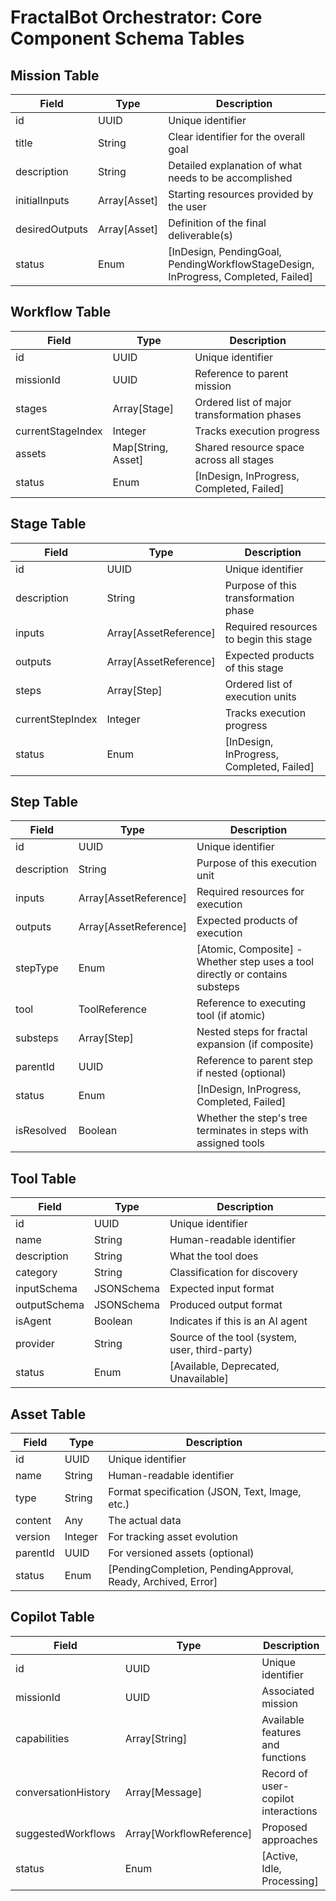 # FractalBot Orchestrator: Core Component Schema Tables

## Mission Table

| Field | Type | Description |
|-------|------|-------------|
| id | UUID | Unique identifier |
| title | String | Clear identifier for the overall goal |
| description | String | Detailed explanation of what needs to be accomplished |
| initialInputs | Array[Asset] | Starting resources provided by the user |
| desiredOutputs | Array[Asset] | Definition of the final deliverable(s) |
| status | Enum | [InDesign, PendingGoal, PendingWorkflowStageDesign, InProgress, Completed, Failed] |

## Workflow Table

| Field | Type | Description |
|-------|------|-------------|
| id | UUID | Unique identifier |
| missionId | UUID | Reference to parent mission |
| stages | Array[Stage] | Ordered list of major transformation phases |
| currentStageIndex | Integer | Tracks execution progress |
| assets | Map[String, Asset] | Shared resource space across all stages |
| status | Enum | [InDesign, InProgress, Completed, Failed] |

## Stage Table

| Field | Type | Description |
|-------|------|-------------|
| id | UUID | Unique identifier |
| description | String | Purpose of this transformation phase |
| inputs | Array[AssetReference] | Required resources to begin this stage |
| outputs | Array[AssetReference] | Expected products of this stage |
| steps | Array[Step] | Ordered list of execution units |
| currentStepIndex | Integer | Tracks execution progress |
| status | Enum | [InDesign, InProgress, Completed, Failed] |

## Step Table

| Field | Type | Description |
|-------|------|-------------|
| id | UUID | Unique identifier |
| description | String | Purpose of this execution unit |
| inputs | Array[AssetReference] | Required resources for execution |
| outputs | Array[AssetReference] | Expected products of execution |
| stepType | Enum | [Atomic, Composite] - Whether step uses a tool directly or contains substeps |
| tool | ToolReference | Reference to executing tool (if atomic) |
| substeps | Array[Step] | Nested steps for fractal expansion (if composite) |
| parentId | UUID | Reference to parent step if nested (optional) |
| status | Enum | [InDesign, InProgress, Completed, Failed] |
| isResolved | Boolean | Whether the step's tree terminates in steps with assigned tools |

## Tool Table

| Field | Type | Description |
|-------|------|-------------|
| id | UUID | Unique identifier |
| name | String | Human-readable identifier |
| description | String | What the tool does |
| category | String | Classification for discovery |
| inputSchema | JSONSchema | Expected input format |
| outputSchema | JSONSchema | Produced output format |
| isAgent | Boolean | Indicates if this is an AI agent |
| provider | String | Source of the tool (system, user, third-party) |
| status | Enum | [Available, Deprecated, Unavailable] |

## Asset Table

| Field | Type | Description |
|-------|------|-------------|
| id | UUID | Unique identifier |
| name | String | Human-readable identifier |
| type | String | Format specification (JSON, Text, Image, etc.) |
| content | Any | The actual data |
| version | Integer | For tracking asset evolution |
| parentId | UUID | For versioned assets (optional) |
| status | Enum | [PendingCompletion, PendingApproval, Ready, Archived, Error] |

## Copilot Table

| Field | Type | Description |
|-------|------|-------------|
| id | UUID | Unique identifier |
| missionId | UUID | Associated mission |
| capabilities | Array[String] | Available features and functions |
| conversationHistory | Array[Message] | Record of user-copilot interactions |
| suggestedWorkflows | Array[WorkflowReference] | Proposed approaches |
| status | Enum | [Active, Idle, Processing] |

